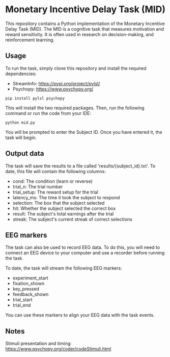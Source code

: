 
# Monetary Incentive Delay Task (MID)

This repository contains a Python implementation of the Monetary Incentive Delay Task (MID). The MID is a cognitive task that measures motivation and reward sensitivity. It is often used in research on decision-making, and reinforcement learning.

## Usage

To run the task, simply clone this repository and install the required dependencies:
* StreamInfo: https://pypi.org/project/pylsl/
* Psychopy: https://www.psychopy.org/
```
pip install pylsl psychopy
```
This will install the two required packages. Then, run the following command or run the code from your IDE:
```
python mid.py
```
You will be prompted to enter the Subject ID. Once you have entered it, the task will begin.

## Output data

The task will save the results to a file called 'results/{subject_id}.txt'. 
To date, this file will contain the following columns:

* cond: The condition (learn or reverse)
* trial_n: The trial number
* trial_setup: The reward setup for the trial
* latency_ms: The time it took the subject to respond
* selection: The box that the subject selected
* hit: Whether the subject selected the correct box
* result: The subject's total earnings after the trial
* streak: The subject's current streak of correct selections

## EEG markers

The task can also be used to record EEG data. To do this, you will need to connect an EEG device to your computer and use a recorder before running the task.

To date, the task will stream the following EEG markers:

* experiment_start
* fixation_shown
* key_pressed
* feedback_shown
* trial_start
* trial_end

You can use these markers to align your EEG data with the task events.
 
## Notes
Stimuli presentation and timing:
https://www.psychopy.org/coder/codeStimuli.html